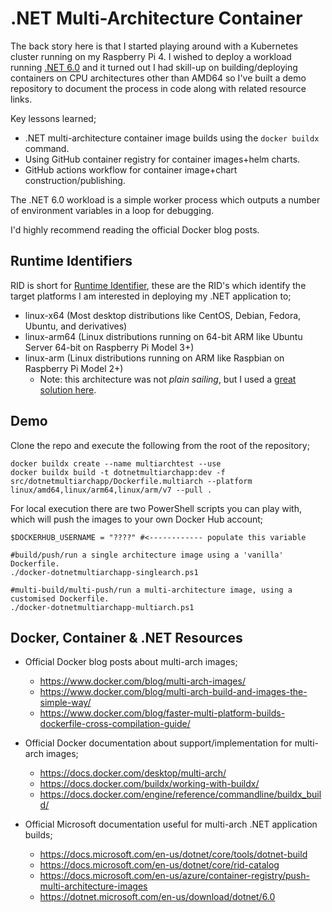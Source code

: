 # .NET Multi-Architecture Container

The back story here is that I started playing around with a Kubernetes cluster running on my Raspberry Pi 4. I wished to deploy a workload running [.NET 6.0](https://dotnet.microsoft.com/en-us/download/dotnet/6.0) and it turned out I had skill-up on building/deploying containers on CPU architectures other than AMD64 so I've built a demo repository to document the process in code along with related resource links.

Key lessons learned;

- .NET multi-architecture container image builds using the `docker buildx` command.
- Using GitHub container registry for container images+helm charts.
- GitHub actions workflow for container image+chart construction/publishing.

The .NET 6.0 workload is a simple worker process which outputs a number of environment variables in a loop for debugging.

I'd highly recommend reading the official Docker blog posts.

## Runtime Identifiers

RID is short for [Runtime Identifier](https://docs.microsoft.com/en-us/dotnet/core/rid-catalog), these are the RID's which identify the target platforms I am interested in deploying my .NET application to;

- linux-x64 (Most desktop distributions like CentOS, Debian, Fedora, Ubuntu, and derivatives)
- linux-arm64 (Linux distributions running on 64-bit ARM like Ubuntu Server 64-bit on Raspberry Pi Model 3+)
- linux-arm (Linux distributions running on ARM like Raspbian on Raspberry Pi Model 2+)
  - Note: this architecture was not _plain sailing_, but I used a [great solution here](https://github.com/dotnet/dotnet-docker/issues/1537#issuecomment-755351628).

## Demo

Clone the repo and execute the following from the root of the repository;

```pwsh
docker buildx create --name multiarchtest --use
docker buildx build -t dotnetmultiarchapp:dev -f src/dotnetmultiarchapp/Dockerfile.multiarch --platform linux/amd64,linux/arm64,linux/arm/v7 --pull .
```

For local execution there are two PowerShell scripts you can play with, which will push the images to your own Docker Hub account;

```pwsh
$DOCKERHUB_USERNAME = "????" #<------------ populate this variable

#build/push/run a single architecture image using a 'vanilla' Dockerfile.
./docker-dotnetmultiarchapp-singlearch.ps1

#multi-build/multi-push/run a multi-architecture image, using a customised Dockerfile.
./docker-dotnetmultiarchapp-multiarch.ps1
```

## Docker, Container & .NET Resources

- Official Docker blog posts about multi-arch images;

  - https://www.docker.com/blog/multi-arch-images/
  - https://www.docker.com/blog/multi-arch-build-and-images-the-simple-way/
  - https://www.docker.com/blog/faster-multi-platform-builds-dockerfile-cross-compilation-guide/

- Official Docker documentation about support/implementation for multi-arch images;

  - https://docs.docker.com/desktop/multi-arch/
  - https://docs.docker.com/buildx/working-with-buildx/
  - https://docs.docker.com/engine/reference/commandline/buildx_build/

- Official Microsoft documentation useful for multi-arch .NET application builds;

  - https://docs.microsoft.com/en-us/dotnet/core/tools/dotnet-build
  - https://docs.microsoft.com/en-us/dotnet/core/rid-catalog
  - https://docs.microsoft.com/en-us/azure/container-registry/push-multi-architecture-images
  - https://dotnet.microsoft.com/en-us/download/dotnet/6.0
